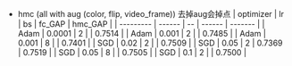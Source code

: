 * hmc (all with aug (color, flip, video_frame)) 去掉aug会掉点
| optimizer | lr     | bs | fc_GAP | hmc_GAP |
| --------- | ------ | -- | ------ | ------- |
| Adam      | 0.0001 | 2  |        | 0.7514  |
| Adam      | 0.001  | 2  |        | 0.7485  |
| Adam      | 0.001  | 8  |        | 0.7401  |
| SGD       | 0.02   | 2  |        | 0.7509  |
| SGD       | 0.05   | 2  |    0.7369    | 0.7519  |
| SGD       | 0.05   | 8  |        | 0.7505  |
| SGD       | 0.1    | 2  |        | 0.7500  |
